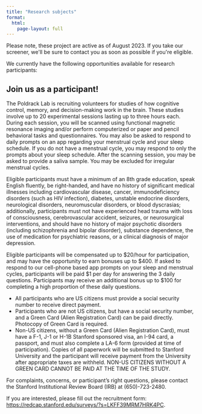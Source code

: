 ```yaml
---
title: "Research subjects"
format:
  html:
    page-layout: full
---
```


<p>Please note, these project are active as of August 2023. If you take our screener, we'll be sure to contact you as soon as possible if you're eligible.</p>

<p>We currently have the following opportunities available for research participants:</p>

<h2> Join us as a participant!</h2>

The Poldrack Lab is recruiting volunteers for studies of how cognitive control, memory, and decision-making work in the brain. These studies involve up to 20 experimental sessions lasting up to three hours each. During each session, you will be scanned using functional magnetic resonance imaging and/or perform computerized or paper and pencil behavioral tasks and questionnaires. You may also be asked to respond to daily prompts on an app regarding your menstrual cycle and your sleep schedule. If you do not have a menstrual cycle, you may respond to only the prompts about your sleep schedule. After the scanning session, you may be asked to provide a saliva sample. You may be excluded for irregular menstrual cycles.

Eligible participants must have a minimum of an 8th grade education, speak English fluently, be right-handed, and have no history of significant medical illnesses including cardiovascular disease, cancer, immunodeficiency disorders (such as HIV infection), diabetes, unstable endocrine disorders, neurological disorders, neuromuscular disorders, or blood dyscrasias; additionally, participants must not have experienced head trauma with loss of consciousness, cerebrovascular accident, seizures, or neurosurgical interventions, and should have no history of major psychotic disorders (including schizophrenia and bipolar disorder), substance dependence, the use of medication for psychiatric reasons, or a clinical diagnosis of major depression.

Eligible participants will be compensated up to $20/hour for participation, and may have the opportunity to earn bonuses up to $400. If asked to respond to our cell-phone based app prompts on your sleep and menstrual cycles, participants will be paid $1 per day for answering the 3 daily questions. Participants may receive an additional bonus up to $100 for completing a high proportion of these daily questions.
-	All participants who are US citizens must provide a social security number to receive direct payment.
-	Participants who are not US citizens, but have a social security number, and a Green Card (Alien Registration Card) can be paid directly. Photocopy of Green Card is required.
-	Non-US citizens, without a Green Card (Alien Registration Card), must have a F-1, J-1 or H-1B Stanford sponsored visa, an I-94 card, a passport, and must also complete a LA-6 form (provided at time of participation). Copies of all paperwork will be submitted to Stanford University and the participant will receive payment from the University after appropriate taxes are withheld. NON-US CITIZENS WITHOUT A GREEN CARD CANNOT BE PAID AT THE TIME OF THE STUDY. 

For complaints, concerns, or participant’s right questions, please contact the Stanford Institutional Review Board (IRB) at (650)-723-2480.

If you are interested, please fill out the recruitment form: https://redcap.stanford.edu/surveys/?s=LKFF39MRM7HRK4PC.